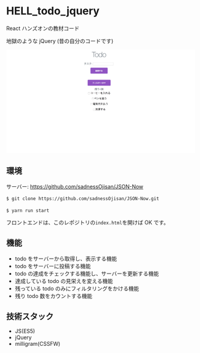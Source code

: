 # HELL_todo_jquery

React ハンズオンの教材コード

地獄のような jQuery (昔の自分のコードです)

![preview](./preview.png)

## 環境

サーバー: https://github.com/sadnessOjisan/JSON-Now

```
$ git clone https://github.com/sadnessOjisan/JSON-Now.git

$ yarn run start
```

フロントエンドは、このレポジトリの`index.html`を開けば OK です。

## 機能

- todo をサーバーから取得し、表示する機能
- todo をサーバーに投稿する機能
- todo の達成をチェックする機能し、サーバーを更新する機能
- 達成している todo の見栄えを変える機能
- 残っている todo のみにフィルタリングをかける機能
- 残り todo 数をカウントする機能

## 技術スタック

- JS(ES5)
- jQuery
- milligram(CSSFW)

